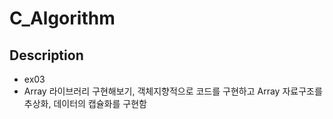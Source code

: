 # C_Algorithm

## Description
* ex03
 * Array 라이브러리 구현해보기, 객체지향적으로 코드를 구현하고 Array 자료구조를 추상화, 데이터의 캡슐화를 구현함 
